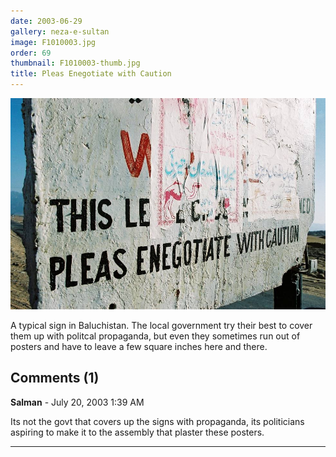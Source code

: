 ```yaml
---
date: 2003-06-29
gallery: neza-e-sultan
image: F1010003.jpg
order: 69
thumbnail: F1010003-thumb.jpg
title: Pleas Enegotiate with Caution
---
```


![Pleas Enegotiate with Caution](./F1010003.jpg)

A typical sign in Baluchistan. The local government try their best to cover them up with politcal propaganda, but even they sometimes run out of posters and have to leave a few square inches here and there.

<div id="comments">

## Comments (1)

**Salman** - July 20, 2003  1:39 AM

Its not the govt that covers up the signs with propaganda, its politicians aspiring to make it to the assembly that plaster these posters.

---

</div>